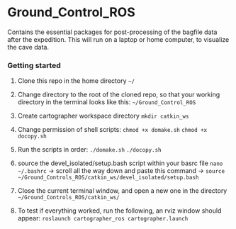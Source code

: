 # Ground_Control_ROS
Contains the essential packages for post-processing of the bagfile data after the expedition. This will run on a laptop or home computer, to visualize the cave data.

### Getting started

1. Clone this repo in the home directory `~/`

2. Change directory to the root of the cloned repo, so that your working directory in the terminal looks like this:
`~/Ground_Control_ROS`

3. Create cartographer workspace directory
`mkdir catkin_ws`

4. Change permission of shell scripts:
`chmod +x domake.sh`
`chmod +x docopy.sh`

5. Run the scripts in order:
`./domake.sh`
`./docopy.sh`

6. source the devel_isolated/setup.bash script within your basrc file
`nano ~/.bashrc` -> scroll all the way down and paste this command -> `source ~/Ground_Controls_ROS/catkin_ws/devel_isolated/setup.bash`

7. Close the current terminal window, and open a new one in the directory `~/Ground_Controls_ROS/catkin_ws/`
   
8. To test if everything worked, run the following, an rviz window should appear:
`roslaunch cartographer_ros cartographer.launch`
